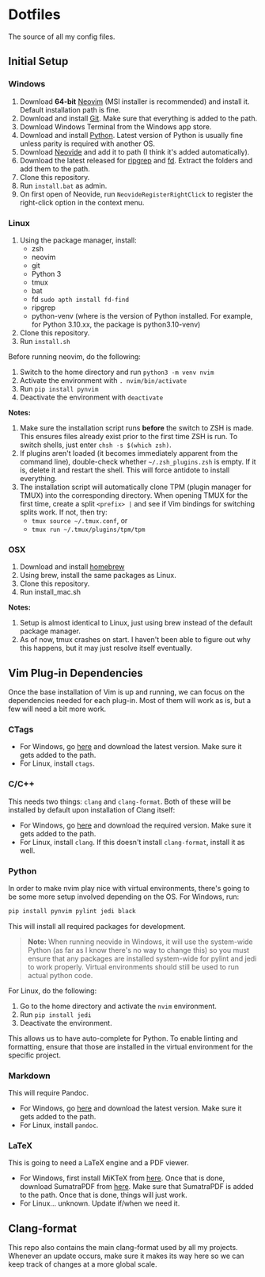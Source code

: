 # Dotfiles

The source of all my config files.

## Initial Setup

### Windows

1. Download **64-bit** [Neovim](https://github.com/neovim/neovim/releases) (MSI installer
   is recommended) and install it. Default installation path is fine.
2. Download and install [Git](https://git-scm.com/downloads). Make sure that everything is
   added to the path.
3. Download Windows Terminal from the Windows app store.
4. Download and install [Python](https://www.python.org/downloads/). Latest version of
   Python is usually fine unless parity is required with another OS.
4. Download [Neovide](https://neovide.dev/) and add it to path (I think it's added
   automatically).
5. Download the latest released for [ripgrep](https://github.com/BurntSushi/ripgrep) and
   [fd](https://github.com/sharkdp/fd). Extract the folders and add them to the path.
6. Clone this repository.
7. Run `install.bat` as admin.
8. On first open of Neovide, run `NeovideRegisterRightClick` to register the right-click
   option in the context menu.

### Linux

1. Using the package manager, install:
    * zsh
    * neovim
    * git
    * Python 3
    * tmux
    * bat
    * fd `sudo apth install fd-find`
    * ripgrep
    * python<ver>-venv (where <ver> is the version of Python installed. For example, for
      Python 3.10.xx, the package is python3.10-venv)
2. Clone this repository.
3. Run `install.sh`

Before running neovim, do the following:

1. Switch to the home directory and run `python3 -m venv nvim`
2. Activate the environment with `. nvim/bin/activate`
3. Run `pip install pynvim`
4. Deactivate the environment with `deactivate`

**Notes:**

1. Make sure the installation script runs **before** the switch to ZSH is made. This
   ensures files already exist prior to the first time ZSH is run. To switch shells, just
   enter `chsh -s $(which zsh)`.
2. If plugins aren't loaded (it becomes immediately apparent from the command line),
   double-check whether `~/.zsh_plugins.zsh` is empty. If it is, delete it and restart the
   shell. This will force antidote to install everything.
3. The installation script will automatically clone TPM (plugin manager for TMUX) into the
   corresponding directory. When opening TMUX for the first time, create a split `<prefix>
   |` and see if Vim bindings for switching splits work. If not, then try:
   * `tmux source ~/.tmux.conf`, or
   * `tmux run ~/.tmux/plugins/tpm/tpm`

### OSX

1. Download and install [homebrew](https://docs.brew.sh/Installation)
2. Using brew, install the same packages as Linux.
3. Clone this repository.
3. Run install_mac.sh

**Notes:**

1. Setup is almost identical to Linux, just using brew instead of the default package
   manager.
2. As of now, tmux crashes on start. I haven't been able to figure out why this happens,
   but it may just resolve itself eventually.


## Vim Plug-in Dependencies

Once the base installation of Vim is up and running, we can focus on the dependencies
needed for each plug-in. Most of them will work as is, but a few will need a bit more
work.

### CTags

* For Windows, go [here](https://github.com/universal-ctags/ctags-win32/releases) and
  download the latest version. Make sure it gets added to the path.
* For Linux, install `ctags`.

### C/C++

This needs two things: `clang` and `clang-format`. Both of these will be installed by
default upon installation of Clang itself:

* For Windows, go [here](https://github.com/llvm/llvm-project/releases) and download the
  required version. Make sure it gets added to the path.
* For Linux, install `clang`. If this doesn't install `clang-format`, install it as well.

### Python

In order to make nvim play nice with virtual environments, there's going to be some more
setup involved depending on the OS. For Windows, run:

```sh
pip install pynvim pylint jedi black
```

This will install all required packages for development.

> **Note:**
> When running neovide in Windows, it will use the system-wide Python (as far as I know
> there's no way to change this) so you must ensure that any packages are installed
> system-wide for pylint and jedi to work properly. Virtual environments should still be
> used to run actual python code.

For Linux, do the following:

1. Go to the home directory and activate the `nvim` environment.
2. Run `pip install jedi`
3. Deactivate the environment.

This allows us to have auto-complete for Python. To enable linting and formatting, ensure
that those are installed in the virtual environment for the specific project.

### Markdown

This will require Pandoc.

* For Windows, go [here](https://github.com/jgm/pandoc/releases/tag/2.19.2) and download
  the latest version. Make sure it gets added to the path.
* For Linux, install `pandoc`.

### LaTeX

This is going to need a LaTeX engine and a PDF viewer.

* For Windows, first install MiKTeX from [here](https://miktex.org/download). Once that is
  done, download SumatraPDF from
  [here](https://www.sumatrapdfreader.org/download-free-pdf-viewer). Make sure that
  SumatraPDF is added to the path. Once that is done, things will just work.
* For Linux... unknown. Update if/when we need it.

## Clang-format

This repo also contains the main clang-format used by all my projects. Whenever an update
occurs, make sure it makes its way here so we can keep track of changes at a more global
scale.
